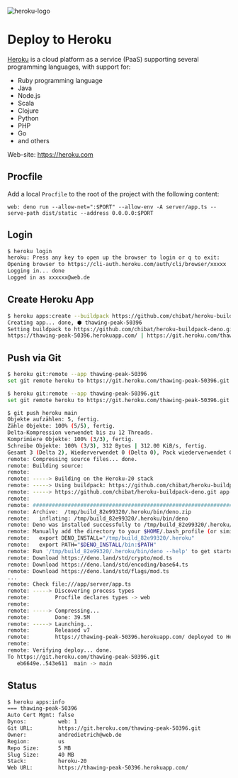 ![heroku-logo](https://upload.wikimedia.org/wikipedia/commons/thumb/e/ec/Heroku_logo.svg/512px-Heroku_logo.svg.png)

# Deploy to Heroku

[Heroku](https://heroku.com) is a cloud platform as a service (PaaS) supporting
several programming languages, with support for:

* Ruby programming language
* Java
* Node.js
* Scala
* Clojure
* Python
* PHP
* Go
* and others

Web-site: https://heroku.com

## Procfile

Add a local `Procfile` to the root of the project with the following content:

```
web: deno run --allow-net=":$PORT" --allow-env -A server/app.ts --serve-path dist/static --address 0.0.0.0:$PORT
```

## Login

``` bash
$ heroku login
heroku: Press any key to open up the browser to login or q to exit: 
Opening browser to https://cli-auth.heroku.com/auth/cli/browser/xxxxx
Logging in... done
Logged in as xxxxxx@web.de
```

## Create Heroku App

``` bash
$ heroku apps:create --buildpack https://github.com/chibat/heroku-buildpack-deno.git
Creating app... done, ⬢ thawing-peak-50396
Setting buildpack to https://github.com/chibat/heroku-buildpack-deno.git... done
https://thawing-peak-50396.herokuapp.com/ | https://git.heroku.com/thawing-peak-50396.git
```

## Push via Git

``` bash
$ heroku git:remote --app thawing-peak-50396
set git remote heroku to https://git.heroku.com/thawing-peak-50396.git
```

``` bash
$ heroku git:remote --app thawing-peak-50396.git
set git remote heroku to https://git.heroku.com/thawing-peak-50396.git
```

``` bash
$ git push heroku main
Objekte aufzählen: 5, fertig.
Zähle Objekte: 100% (5/5), fertig.
Delta-Kompression verwendet bis zu 12 Threads.
Komprimiere Objekte: 100% (3/3), fertig.
Schreibe Objekte: 100% (3/3), 312 Bytes | 312.00 KiB/s, fertig.
Gesamt 3 (Delta 2), Wiederverwendet 0 (Delta 0), Pack wiederverwendet 0
remote: Compressing source files... done.
remote: Building source:
remote: 
remote: -----> Building on the Heroku-20 stack
remote: -----> Using buildpack: https://github.com/chibat/heroku-buildpack-deno.git
remote: -----> https://github.com/chibat/heroku-buildpack-deno.git app detected
remote: 
remote: ######################################################################## 100.0%
remote: Archive:  /tmp/build_82e99320/.heroku/bin/deno.zip
remote:   inflating: /tmp/build_82e99320/.heroku/bin/deno  
remote: Deno was installed successfully to /tmp/build_82e99320/.heroku/bin/deno
remote: Manually add the directory to your $HOME/.bash_profile (or similar)
remote:   export DENO_INSTALL="/tmp/build_82e99320/.heroku"
remote:   export PATH="$DENO_INSTALL/bin:$PATH"
remote: Run '/tmp/build_82e99320/.heroku/bin/deno --help' to get started
remote: Download https://deno.land/std/crypto/mod.ts
remote: Download https://deno.land/std/encoding/base64.ts
remote: Download https://deno.land/std/flags/mod.ts
...
remote: Check file:///app/server/app.ts
remote: -----> Discovering process types
remote:        Procfile declares types -> web
remote: 
remote: -----> Compressing...
remote:        Done: 39.5M
remote: -----> Launching...
remote:        Released v7
remote:        https://thawing-peak-50396.herokuapp.com/ deployed to Heroku
remote: 
remote: Verifying deploy... done.
To https://git.heroku.com/thawing-peak-50396.git
   eb6649e..543e611  main -> main
```

## Status

``` bash
$ heroku apps:info
=== thawing-peak-50396
Auto Cert Mgmt: false
Dynos:          web: 1
Git URL:        https://git.heroku.com/thawing-peak-50396.git
Owner:          andredietrich@web.de
Region:         us
Repo Size:      5 MB
Slug Size:      40 MB
Stack:          heroku-20
Web URL:        https://thawing-peak-50396.herokuapp.com/
```